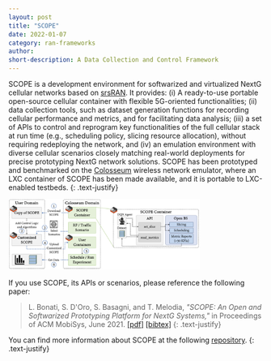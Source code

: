 ```yaml
---
layout: post
title: "SCOPE"
date: 2022-01-07
category: ran-frameworks
author:
short-description: A Data Collection and Control Framework
---
```


SCOPE is a development environment for softwarized and virtualized NextG cellular networks based on <a href="https://github.com/srsran/srsRAN" target="_blank">srsRAN</a>.
It provides: (i) A ready-to-use portable open-source cellular container with flexible 5G-oriented functionalities; (ii) data collection tools, such as dataset generation functions for recording cellular performance and metrics, and for facilitating data analysis; (iii) a set of APIs to control and reprogram key functionalities of the full cellular stack at run time (e.g., scheduling policy, slicing resource allocation), without requiring redeploying the network, and (iv) an emulation environment with diverse cellular scenarios closely matching real-world deployments for precise prototyping NextG network solutions.
SCOPE has been prototyped and benchmarked on the [Colosseum](/experimental-platforms/colosseum) wireless network emulator, where an LXC container of SCOPE has been made available, and it is portable to LXC-enabled testbeds.
{: .text-justify}

<img src="/assets/post-assets/scope-experiment-workflow.png" class="post-image" alt="SCOPE Experiment Workflow" width="75%">

If you use SCOPE, its APIs or scenarios, please reference the following paper:
> L. Bonati, S. D'Oro, S. Basagni, and T. Melodia,
> *"SCOPE: An Open and Softwarized Prototyping Platform for NextG Systems,"*
> in Proceedings of ACM MobiSys, June 2021.
> <a href="https://ece.northeastern.edu/wineslab/papers/bonati2021scope.pdf" target="_blank">[pdf]</a>
> <a href="https://ece.northeastern.edu/wineslab/wines_bibtex/bonati2021scope.txt" target="_blank">[bibtex]</a>
> {: .text-justify}

You can find more information about SCOPE at the following <a href="https://github.com/wineslab/colosseum-scope" target="_blank">repository</a>.
{: .text-justify}
